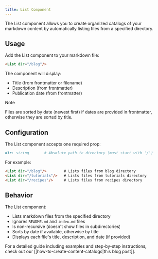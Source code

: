 ```yaml
---
title: List Component
---
```


The List component allows you to create organized catalogs of your markdown content by automatically listing files from a specified directory.

## Usage

Add the List component to your markdown file:

```markdown
<List dir="/blog"/>
```

The component will display:
- Title (from frontmatter or filename)
- Description (from frontmatter)
- Publication date (from frontmatter)

>[!note]
>Files are sorted by date (newest first) if dates are provided in frontmatter, otherwise they are sorted by title.

## Configuration

The List component accepts one required prop:

```markdown
dir: string       # Absolute path to directory (must start with '/')
```

For example:
```markdown
<List dir="/blog"/>        # Lists files from blog directory
<List dir="/tutorials"/>   # Lists files from tutorials directory
<List dir="/recipes"/>     # Lists files from recipes directory
```

## Behavior

The List component:
- Lists markdown files from the specified directory
- Ignores `README.md` and `index.md` files
- Is non-recursive (doesn't show files in subdirectories)
- Sorts by date if available, otherwise by title
- Displays each file's title, description, and date (if provided)

For a detailed guide including examples and step-by-step instructions, check out our [[how-to-create-content-catalogs|this blog post]].